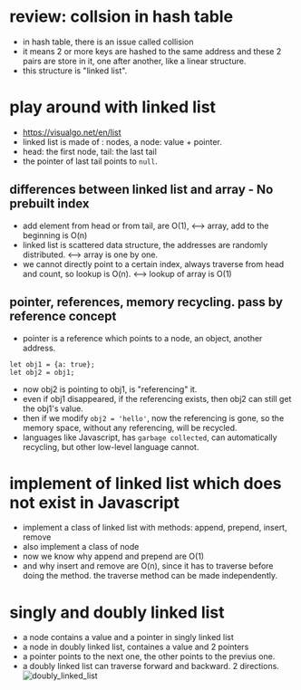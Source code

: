# review: collsion in hash table
- in hash table, there is an issue called collision
- it means 2 or more keys are hashed to the same address and these 2 pairs are store in it, one after another, like a linear structure.
- this structure is "linked list".

# play around with linked list
- https://visualgo.net/en/list
- linked list is made of : nodes, a node: value + pointer.
- head: the first node, tail: the last tail
- the pointer of last tail points to ```null```.

## differences between linked list and array - No prebuilt index
- add element from head or from tail, are O(1),  <--> array, add to the beginning is O(n)
- linked list is scattered data structure, the addresses are randomly distributed. <--> array is one by one.
- we cannot directly point to a certain index, always traverse from head and count, so lookup is O(n). <--> lookup of array is O(1)


## pointer, references, memory recycling. **pass by reference concept**
- pointer is a reference which points to a node, an object, another address.
```
let obj1 = {a: true};
let obj2 = obj1;
```
- now obj2 is pointing to obj1, is "referencing" it.
- even if obj1 disappeared, if the referencing exists, then obj2 can still get the obj1's value.
- then if we modify ```obj2 = 'hello'```, now the referencing is gone, so the memory space, without any referencing, will be recycled.
- languages like Javascript, has ```garbage collected```, can automatically recycling, but other low-level language cannot.


# implement of linked list which does not exist in Javascript
- implement a class of linked list with methods: append, prepend, insert, remove
- also implement a class of node
- now we know why append and prepend are O(1)
- and why insert and remove are O(n), since it has to traverse before doing the method. the traverse method can be made independently.


# singly and doubly linked list
- a node contains a value and a pointer in singly linked list
- a node in doubly linked list, containes a value and 2 pointers
- a pointer points to the next one, the other points to the previus one.
- a doubly linked list can traverse forward and backward. 2 directions.
![doubly_linked_list](https://user-images.githubusercontent.com/51497994/118960337-c3bad880-b995-11eb-8c06-067014516c73.png)



